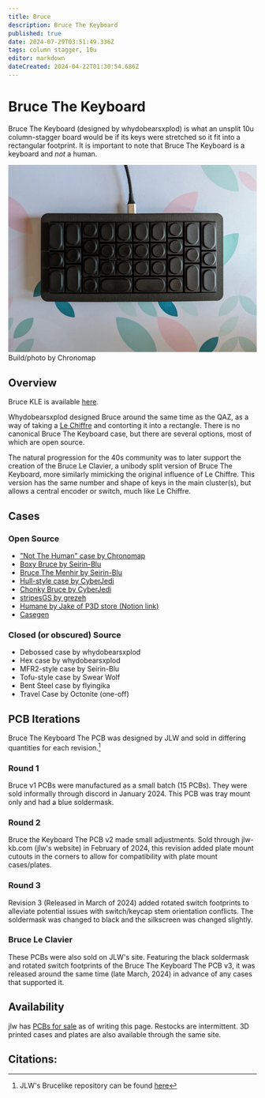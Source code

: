 ```yaml
---
title: Bruce
description: Bruce The Keyboard
published: true
date: 2024-07-29T03:51:49.336Z
tags: column stagger, 10u
editor: markdown
dateCreated: 2024-04-22T01:30:54.686Z
---
```


# Bruce The Keyboard
Bruce The Keyboard (designed by whydobearsxplod) is what an unsplit 10u column-stagger board would be if its keys were stretched so it fit into a rectangular footprint. It is important to note that Bruce The Keyboard is a keyboard and *not* a human.




![A built Bruce in the Not a Human case with Black Doys keycaps](/brucebuilt.png)
Build/photo by Chronomap
## Overview

Bruce KLE is available [here](http://www.keyboard-layout-editor.com/#/gists/491b53b8d7af34b449eebfdcb2a253e2).

Whydobearsxplod designed Bruce around the same time as the QAZ, as a way of taking a [Le Chiffre](/boards/le_chiffre) and contorting it into a rectangle. There is no canonical Bruce The Keyboard case, but there are several options, most of which are open source. 

The natural progression for the 40s community was to later support the creation of the Bruce Le Clavier, a unibody split version of Bruce The Keyboard, more similarly mimicking the original influence of Le Chiffre. This version has the same number and shape of keys in the main cluster(s), but allows a central encoder or switch, much like Le Chiffre.


## Cases

### Open Source
- ["Not The Human" case by Chronomap](https://github.com/Chronomap/Not-The-Human)
- [Boxy Bruce by Seirin-Blu](https://github.com/seirin-blu/boxy-bruce)
- [Bruce The Menhir by Seirin-Blu](https://github.com/seirin-blu/menhir-style-cases/tree/main/Bruce)
- [Hull-style case by CyberJedi](https://github.com/Ty-Fitz/Bruce-cases)
- [Chonky Bruce by CyberJedi](https://github.com/seirin-blu/boxy-bruce)
- [stripesGS by grezeh](https://github.com/grezeh/stripesGS)
- [Humane by Jake of P3D store (Notion link)](https://p3dstore.notion.site/Humane-Bruce-Case-060ca12c705745f2b79338b428c0bc53)
- [Casegen](https://github.com/gleorepo/Keyboard-Case-Generator)

### Closed (or obscured) Source 
- Debossed case by whydobearsxplod
- Hex case by whydobearsxplod
- MFR2-style case by Seirin-Blu
- Tofu-style case by Swear Wolf
- Bent Steel case by flyingika
- Travel Case by Octonite (one-off)

## PCB Iterations
Bruce The Keyboard The PCB was designed by JLW and sold in differing quantities for each revision.[^1]

### Round 1
Bruce v1 PCBs were manufactured as a small batch (15 PCBs). They were sold informally through discord in January 2024. This PCB was tray mount only and had a blue soldermask.

### Round 2
Bruce the Keyboard The PCB v2 made small adjustments. Sold through jlw-kb.com (jlw's website) in February of 2024, this revision added plate mount cutouts in the corners to allow for compatibility with plate mount cases/plates.

### Round 3
Revision 3 (Released in March of 2024) added rotated switch footprints to alleviate potential issues with switch/keycap stem orientation conflicts. The soldermask was changed to black and the silkscreen was changed slightly.

### Bruce Le Clavier
These PCBs were also sold on JLW's site. Featuring the black soldermask and rotated switch footprints of the Bruce The Keyboard The PCB v3, it was released around the same time (late March, 2024) in advance of any cases that supported it.
## Availability
jlw has [PCBs for sale](https://www.jlw-kb.com/products/bruce-the-keyboard-the-pcb) as of writing this page. Restocks are intermittent. 3D printed cases and plates are also available through the same site. 

## Citations:

[^1]: JLW's Brucelike repository can be found [here](https://github.com/josh-l-wang/Bruce-the-Keyboard-the-Resources)